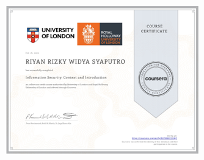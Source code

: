 ![](https://raw.githubusercontent.com/RiyanRIS/sertifikat/master/coursera/Information%20Security%3A%20Context%20and%20Introduction/Coursera-Information%20Security_%20Context%20and%20Introduction_page-0001.jpg)